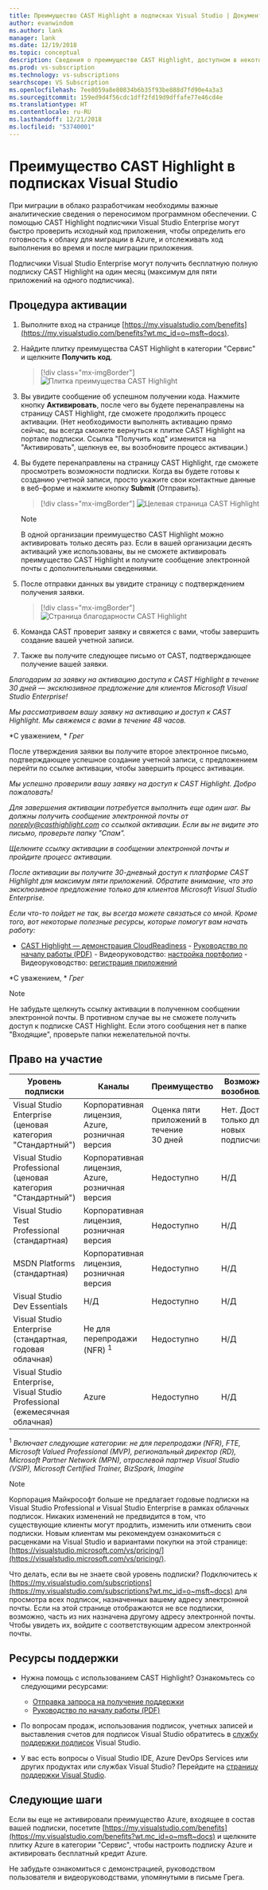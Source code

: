 ```yaml
---
title: Преимущество CAST Highlight в подписках Visual Studio | Документация Майкрософт
author: evanwindom
ms.author: lank
manager: lank
ms.date: 12/19/2018
ms.topic: conceptual
description: Сведения о преимуществе CAST Highlight, доступном в некоторых подписках Visual Studio.
ms.prod: vs-subscription
ms.technology: vs-subscriptions
searchscope: VS Subscription
ms.openlocfilehash: 7ee8059a8e80834b6b35f93be888d7fd90e4a3a3
ms.sourcegitcommit: 159ed9d4f56cdc1dff2fd19d9dffafe77e46cd4e
ms.translationtype: HT
ms.contentlocale: ru-RU
ms.lasthandoff: 12/21/2018
ms.locfileid: "53740001"
---
```

# <a name="the-cast-highlight-benefit-in-visual-studio-subscriptions"></a>Преимущество CAST Highlight в подписках Visual Studio

При миграции в облако разработчикам необходимы важные аналитические сведения о переносимом программном обеспечении. С помощью CAST Highlight подписчики Visual Studio Enterprise могут быстро проверить исходный код приложения, чтобы определить его готовность к облаку для миграции в Azure, и отслеживать ход выполнения во время и после миграции приложения.  

Подписчики Visual Studio Enterprise могут получить бесплатную полную подписку CAST Highlight на один месяц (максимум для пяти приложений на одного подписчика). 


## <a name="activation-steps"></a>Процедура активации

1. Выполните вход на странице [https://my.visualstudio.com/benefits](https://my.visualstudio.com/benefits?wt.mc_id=o~msft~docs).

2. Найдите плитку преимущества CAST Highlight в категории "Сервис" и щелкните **Получить код**.

   > [!div class="mx-imgBorder"]
   > ![Плитка преимущества CAST Highlight](_img/vs-cast-highlight/vs-cast-highlight-tile.png)

   
0. Вы увидите сообщение об успешном получении кода.  Нажмите кнопку **Активировать**, после чего вы будете перенаправлены на страницу CAST Highlight, где сможете продолжить процесс активации.  (Нет необходимости выполнять активацию прямо сейчас, вы всегда сможете вернуться к плитке CAST Highlight на портале подписки.  Ссылка "Получить код" изменится на "Активировать", щелкнув ее, вы возобновите процесс активации.)

0. Вы будете перенаправлены на страницу CAST Highlight, где сможете просмотреть возможности подписки.  Когда вы будете готовы к созданию учетной записи, просто укажите свои контактные данные в веб-форме и нажмите кнопку **Submit** (Отправить).

    > [!div class="mx-imgBorder"]
    > ![Целевая страница CAST Highlight](_img/vs-cast-highlight/vs-cast-highlight-landing.png)

   > [!NOTE]
   > В одной организации преимущество CAST Highlight можно активировать только десять раз.  Если в вашей организации десять активаций уже использованы, вы не сможете активировать преимущество CAST Highlight и получите сообщение электронной почты с дополнительными сведениями.

 0. После отправки данных вы увидите страницу с подтверждением получения заявки.    

    > [!div class="mx-imgBorder"]
    > ![Страница благодарности CAST Highlight](_img/vs-cast-highlight/vs-cast-highlight-thankyou.png)

0.  Команда CAST проверит заявку и свяжется с вами, чтобы завершить создание вашей учетной записи.  

0.  Также вы получите следующее письмо от CAST, подтверждающее получение вашей заявки.

   *Благодарим за заявку на активацию доступа к CAST Highlight в течение 30 дней — эксклюзивное предложение для клиентов Microsoft Visual Studio Enterprise!*  

   *Мы рассматриваем вашу заявку на активацию и доступ к CAST Highlight. Мы свяжемся с вами в течение 48 часов.*

   *С уважением, *
   *Грег*


После утверждения заявки вы получите второе электронное письмо, подтверждающее успешное создание учетной записи, с предложением перейти по ссылке активации, чтобы завершить процесс активации. 

   *Мы успешно проверили вашу заявку на доступ к CAST Highlight. Добро пожаловать!*

   *Для завершения активации потребуется выполнить еще один шаг. Вы должны получить сообщение электронной почты от noreply@casthighlight.com со ссылкой активации. Если вы не видите это письмо, проверьте папку "Спам".*

   *Щелкните ссылку активации в сообщении электронной почты и пройдите процесс активации.*

   *После активации вы получите 30-дневный доступ к платформе CAST Highlight для максимум пяти приложений. Обратите внимание, что это эксклюзивное предложение только для клиентов Microsoft Visual Studio Enterprise.*

   *Если что-то пойдет не так, вы всегда можете связаться со мной. Кроме того, вот некоторые полезные ресурсы, которые помогут вам начать работу:*

   - [CAST Highlight — демонстрация CloudReadiness](https://www.youtube.com/watch?v=wFUpAzn1Iu8&feature=youtu.be)
    -   [Руководство по началу работы (PDF)](https://casthighlight.com/Getting-Started-Guide.pdf)
    -   Видеоруководство: [настройка портфолио](https://www.youtube.com/watch?v=MDm8ln4vuGE)
    -   Видеоруководство: [регистрация приложений](https://www.youtube.com/watch?v=x-7Dsn3Rmw4)
    
   *С уважением, *
   *Грег*


   > [!NOTE]
   > Не забудьте щелкнуть ссылку активации в полученном сообщении электронной почты.  В противном случае вы не сможете получить доступ к подписке CAST Highlight. Если этого сообщения нет в папке "Входящие", проверьте папки нежелательной почты.


## <a name="eligibility"></a>Право на участие

| Уровень подписки                                                 |     Каналы                                            | Преимущество                                                          | Возможность возобновления    |
|--------------------------------------------------------------------|---------------------------------------------------------|------------------------------------------------------------------|---------------|
| Visual Studio Enterprise (ценовая категория "Стандартный")   | Корпоративная лицензия, Azure, розничная версия | Оценка пяти приложений в течение 30 дней|  Нет.  Доступно только для новых подписчиков          |
| Visual Studio Professional (ценовая категория "Стандартный") | Корпоративная лицензия, Azure, розничная версия                                       | Недоступно                                                             |  Н/Д          |
| Visual Studio Test Professional (стандартная)                         | Корпоративная лицензия, розничная версия                                              | Недоступно                                             |  Н/Д           |
| MSDN Platforms (стандартная)                                          | Корпоративная лицензия, розничная версия                                              | Недоступно                                              |  Н/Д          |
| Visual Studio Dev Essentials | Н/Д  | Недоступно | Н/Д |
| Visual Studio Enterprise (стандартная, годовая облачная)  | Не для перепродажи (NFR) <sup>1</sup> |Недоступно  | Н/Д |
| Visual Studio Enterprise, Visual Studio Professional (ежемесячная облачная) | Azure | Недоступно | Н/Д |



<sup>1</sup> *Включает следующие категории:  не для перепродажи (NFR), FTE, Microsoft Valued Professional (MVP), региональный директор (RD), Microsoft Partner Network (MPN), отраслевой партнер Visual Studio (VSIP), Microsoft Certified Trainer, BizSpark, Imagine*


> [!NOTE]
> Корпорация Майкрософт больше не предлагает годовые подписки на Visual Studio Professional и Visual Studio Enterprise в рамках облачных подписок. Никаких изменений не предвидится в том, что существующие клиенты могут продлить, изменить или отменить свои подписки. Новым клиентам мы рекомендуем ознакомиться с расценками на Visual Studio и вариантами покупки на этой странице: [https://visualstudio.microsoft.com/vs/pricing/](https://visualstudio.microsoft.com/vs/pricing/).


Что делать, если вы не знаете свой уровень подписки?  Подключитесь к [https://my.visualstudio.com/subscriptions](https://my.visualstudio.com/subscriptions?wt.mc_id=o~msft~docs) для просмотра всех подписок, назначенных вашему адресу электронной почты. Если на этой странице отображаются не все подписки, возможно, часть из них назначена другому адресу электронной почты.  Чтобы увидеть их, войдите с соответствующим адресом электронной почты.

## <a name="support-resources"></a>Ресурсы поддержки
-  Нужна помощь с использованием CAST Highlight?  Ознакомьтесь со следующими ресурсами:
    - [Отправка запроса на получение поддержки](https://casthighlight.com/support/)
    - [Руководство по началу работы (PDF)](https://casthighlight.com/Getting-Started-Guide.pdf)

-  По вопросам продаж, использования подписок, учетных записей и выставления счетов для подписок Visual Studio обратитесь в [службу поддержки подписок](https://visualstudio.microsoft.com/subscriptions/support/) Visual Studio.
-  У вас есть вопросы о Visual Studio IDE, Azure DevOps Services или других продуктах или службах Visual Studio?  Перейдите на [страницу поддержки Visual Studio](https://visualstudio.microsoft.com/support/).

## <a name="next-steps"></a>Следующие шаги

Если вы еще не активировали преимущество Azure, входящее в состав вашей подписки, посетите [https://my.visualstudio.com/benefits](https://my.visualstudio.com/benefits?wt.mc_id=o~msft~docs) и щелкните плитку Azure в категории "Сервис", чтобы настроить подписку Azure и активировать бесплатный кредит Azure.

Не забудьте ознакомиться с демонстрацией, руководством пользователя и видеоруководствами, упомянутыми в письме Грега. 